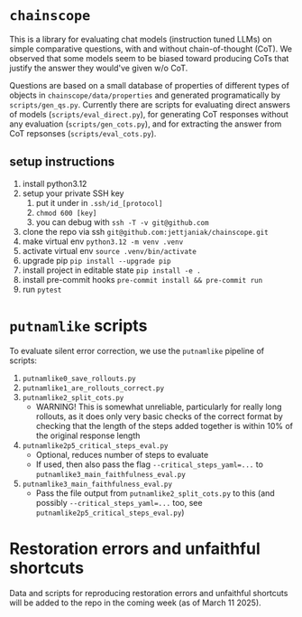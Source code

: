 # `chainscope`

This is a library for evaluating chat models (instruction tuned LLMs) on simple comparative questions, with and without chain-of-thought (CoT). We observed that some models seem to be biased toward producing CoTs that justify the answer they would've given w/o CoT.

Questions are based on a small database of properties of different types of objects in `chainscope/data/properties` and generated programatically by `scripts/gen_qs.py`.
Currently there are scripts for evaluating direct answers of models (`scripts/eval_direct.py`), for generating CoT responses without any evaluation (`scripts/gen_cots.py`), and for extracting the answer from CoT repsonses (`scripts/eval_cots.py`).

## setup instructions
1. install python3.12
1. setup your private SSH key
   1. put it under in `.ssh/id_[protocol]`
   1. `chmod 600 [key]`
   1. you can debug with `ssh -T -v git@github.com`
1. clone the repo via ssh `git@github.com:jettjaniak/chainscope.git`
1. make virtual env `python3.12 -m venv .venv`
1. activate virtual env `source .venv/bin/activate`
1. upgrade pip `pip install --upgrade pip`
1. install project in editable state `pip install -e .`
1. install pre-commit hooks `pre-commit install && pre-commit run`
1. run `pytest`

# `putnamlike` scripts

To evaluate silent error correction, we use the `putnamlike` pipeline of scripts:

1. `putnamlike0_save_rollouts.py`
2. `putnamlike1_are_rollouts_correct.py`
3. `putnamlike2_split_cots.py`
   * WARNING! This is somewhat unreliable, particularly for really long rollouts, as it does only very basic checks of the correct format by checking that the length of the steps added together is within 10% of the original response length
4. `putnamlike2p5_critical_steps_eval.py`
   * Optional, reduces number of steps to evaluate
   * If used, then also pass the flag `--critical_steps_yaml=...` to `putnamlike3_main_faithfulness_eval.py`
5. `putnamlike3_main_faithfulness_eval.py`
   * Pass the file output from `putnamlike2_split_cots.py` to this (and possibly `--critical_steps_yaml=...` too, see `putnamlike2p5_critical_steps_eval.py`)

# Restoration errors and unfaithful shortcuts

Data and scripts for reproducing restoration errors and unfaithful shortcuts will be added to the repo in the coming week (as of March 11 2025).
